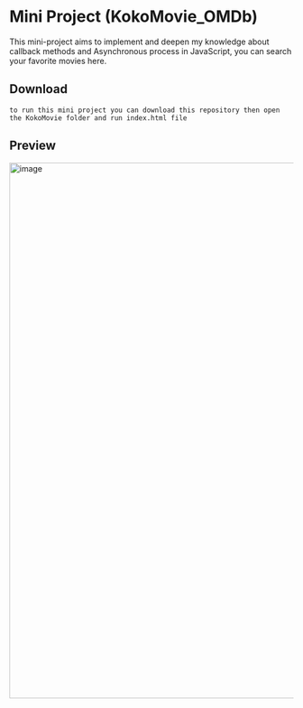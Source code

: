 # Mini Project (KokoMovie_OMDb)
This mini-project aims to implement and deepen my knowledge about callback methods and Asynchronous process in JavaScript, you can search your favorite movies here.
## Download
``
  to run this mini project you can download this repository then open the KokoMovie folder and run index.html file
``
## Preview

<img width="949" alt="image" src="https://github.com/kokojimz/Basic_JS/assets/93468154/0c73892d-0431-4813-aa94-18b921d66695">
